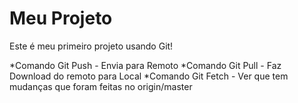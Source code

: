 # Meu Projeto
Este é meu primeiro projeto usando Git!

*Comando Git Push - Envia para Remoto
*Comando Git Pull - Faz Download do remoto para Local
*Comando Git Fetch - Ver que tem mudanças que foram feitas no origin/master
